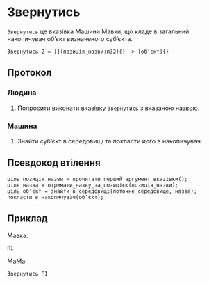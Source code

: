 # Звернутись

`Звернутись` <keyword>це</keyword> вказівка <subject>Машини Мавки</subject>, що кладе в загальний накопичувач обʼєкт
визначеного субʼєкта.

```
Звернутись 2 = [](позиція_назви:п32){} -> [обʼєкт]{}
```

## Протокол

### Людина

1. Попросити виконати вказівку `Звернутись` з вказаною назвою.

### Машина

1. Знайти субʼєкт в середовищі <keyword>та</keyword> покласти його в накопичувач.

## Псевдокод втілення

```ціль
ціль позиція_назви = прочитати_перший_аргумент_вказівки();
ціль назва = отримати_назву_за_позицією(позиція_назви);
ціль обʼєкт = знайти_в_середовищі(поточне_середовище, назва);
покласти_в_накопичувач(обʼєкт);
```

## Приклад

<subject>Мавка</subject>:

```мавка
ПІ
```

<subject>МаМа</subject>:

```мама
Звернутись ПІ
```